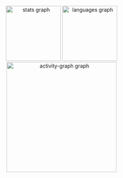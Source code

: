 <br clear="both">

<div align="center">
  <img src="https://github-readme-stats.vercel.app/api?username=abdieldeathayde&hide_title=false&hide_rank=false&show_icons=true&include_all_commits=true&count_private=true&disable_animations=false&theme=gruvbox_light&locale=en&hide_border=false&order=1" height="150" alt="stats graph"  />
  <img src="https://github-readme-stats.vercel.app/api/top-langs?username=abdieldeathayde&locale=en&hide_title=false&layout=compact&card_width=320&langs_count=5&theme=gruvbox_light&hide_border=false&order=2" height="150" alt="languages graph"  />
  <img src="https://github-readme-activity-graph.vercel.app/graph?username=abdieldeathayde&radius=16&theme=gruvbox&area=true&order=5" height="300" alt="activity-graph graph"  />
</div>

###
